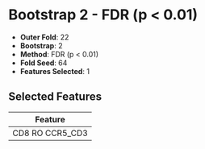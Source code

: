 # Bootstrap 2 - FDR (p < 0.01)

- **Outer Fold**: 22
- **Bootstrap**: 2
- **Method**: FDR (p < 0.01)
- **Fold Seed**: 64
- **Features Selected**: 1

## Selected Features

| Feature |
|---------|
| CD8 RO CCR5_CD3 |
